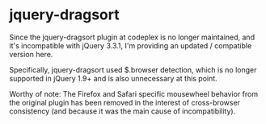 jquery-dragsort
===============

Since the jquery-dragsort plugin at codeplex is no longer maintained, and it's incompatible with jQuery 3.3.1, I'm providing an updated / compatible version here.

Specifically, jquery-dragsort used $.browser detection, which is no longer supported in jQuery 1.9+ and is also unnecessary at this point.

Worthy of note: The Firefox and Safari specific mousewheel behavior from the original plugin has been removed in the interest of cross-browser consistency (and because it was the main cause of incompatibility).
